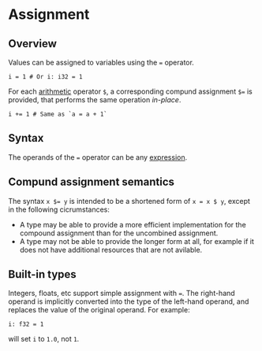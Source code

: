 <!-- Part of the Exeme language project, under the MIT license. See '/LICENSE' for license information. SPDX-License-Identifier: MIT License. -->

# Assignment

## Overview

Values can be assigned to variables using the `=` operator.

```
i = 1 # Or i: i32 = 1
```

For each [arithmetic](expressions/arithmetic.md) operator `$`, a corresponding compund assignment `$=` is provided, that performs the same operation *in-place*.

```
i += 1 # Same as `a = a + 1`
```

## Syntax

The operands of the `=` operator can be any [expression](expressions/).

## Compund assignment semantics

The syntax `x $= y` is intended to be a shortened form of `x = x $ y`, except in the following cicrumstances:

* A type may be able to provide a more efficient implementation for the compound assignment than for the uncombined assignment.
* A type may not be able to provide the longer form at all, for example if it does not have additional resources that are not avilable.

## Built-in types

Integers, floats, etc support simple assignment with `=`. The right-hand operand is implicitly converted into the type of the left-hand operand, and replaces the value of the original operand. For example:

```
i: f32 = 1
```

will set `i` to `1.0`, not `1`.